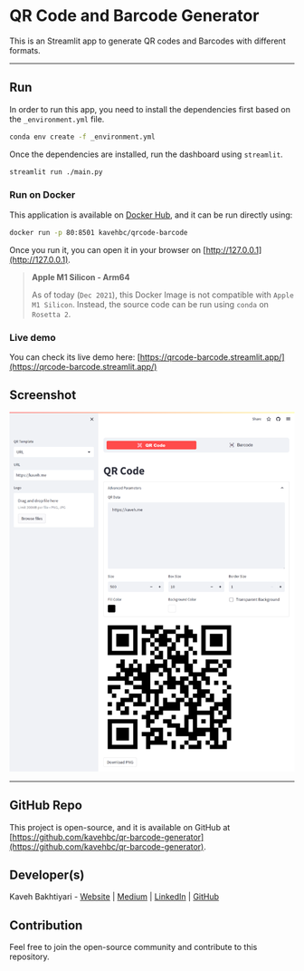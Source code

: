 # QR Code and Barcode Generator
This is an Streamlit app to generate QR codes and Barcodes with different formats.

___
## Run
In order to run this app, you need to install the dependencies first based on
the `_environment.yml` file.

```bash
conda env create -f _environment.yml
```

Once the dependencies are installed, run the dashboard using `streamlit`.

```bash
streamlit run ./main.py
```

### Run on Docker
This application is available on [Docker Hub](https://hub.docker.com/r/kavehbc/qrcode-barcode), and it can be run directly using:

```bash
docker run -p 80:8501 kavehbc/qrcode-barcode
```

Once you run it, you can open it in your browser on [http://127.0.0.1](http://127.0.0.1).

> **Apple M1 Silicon - Arm64**
> 
> As of today (`Dec 2021`), this Docker Image is not compatible with `Apple M1 Silicon`.
> Instead, the source code can be run using `conda` on `Rosetta 2`.

### Live demo
You can check its live demo here:
[https://qrcode-barcode.streamlit.app/](https://qrcode-barcode.streamlit.app/)

## Screenshot
![App Screenshot](screenshot/qrcode-barcode.png "App Screenshot")

___

## GitHub Repo
This project is open-source, and it is available on GitHub at [https://github.com/kavehbc/qr-barcode-generator](https://github.com/kavehbc/qr-barcode-generator).

## Developer(s)
Kaveh Bakhtiyari - [Website](http://bakhtiyari.com) | [Medium](https://medium.com/@bakhtiyari)
  | [LinkedIn](https://www.linkedin.com/in/bakhtiyari) | [GitHub](https://github.com/kavehbc)

## Contribution
Feel free to join the open-source community and contribute to this repository.
